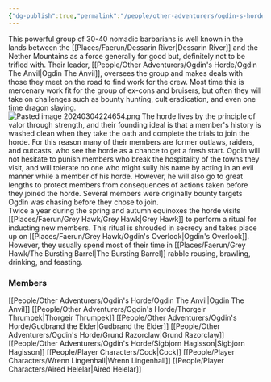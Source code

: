```yaml
---
{"dg-publish":true,"permalink":"/people/other-adventurers/ogdin-s-horde/ogdin-s-horde/","tags":["Faerun","Group"]}
---
```


This powerful group of 30-40 nomadic barbarians is well known in the lands between the [[Places/Faerun/Dessarin River\|Dessarin River]] and the Nether Mountains as a force generally for good but, definitely not to be trifled with.  Their leader, [[People/Other Adventurers/Ogdin's Horde/Ogdin The Anvil\|Ogdin The Anvil]], oversees the group and makes deals with those they meet on the road to find work for the crew.  Most time this is mercenary work fit for the group of ex-cons and bruisers, but often they will take on challenges such as bounty hunting, cult eradication, and even one time dragon slaying.  
![Pasted image 20240304224654.png](/img/user/Z_Attachments/Pasted%20image%2020240304224654.png)
The horde lives by the principle of valor through strength, and their founding ideal is that a member's history is washed clean when they take the oath and complete the trials to join the horde.  For this reason many of their members are former outlaws, raiders, and outcasts, who see the horde as a chance to get a fresh start.  Ogdin will not hesitate to punish members who break the hospitality of the towns they visit, and will tolerate no one who might sully his name by acting in an evil manner while a member of his horde.  However, he will also go to great lengths to protect members from consequences of actions taken before they joined the horde.  Several members were originally bounty targets Ogdin was chasing before they chose to join.  
Twice a year during the spring and autumn equinoxes the horde visits [[Places/Faerun/Grey Hawk/Grey Hawk\|Grey Hawk]] to perform a ritual for inducting new members.  This ritual is shrouded in secrecy and takes place up on [[Places/Faerun/Grey Hawk/Ogdin's Overlook\|Ogdin's Overlook]].  However, they usually spend most of their time in [[Places/Faerun/Grey Hawk/The Bursting Barrel\|The Bursting Barrel]] rabble rousing, brawling, drinking, and feasting.  

### Members
[[People/Other Adventurers/Ogdin's Horde/Ogdin The Anvil\|Ogdin The Anvil]]
[[People/Other Adventurers/Ogdin's Horde/Thorgeir Thrumpek\|Thorgeir Thrumpek]]
[[People/Other Adventurers/Ogdin's Horde/Gudbrand the Elder\|Gudbrand the Elder]]
[[People/Other Adventurers/Ogdin's Horde/Grund Razorclaw\|Grund Razorclaw]]
[[People/Other Adventurers/Ogdin's Horde/Sigbjorn Hagisson\|Sigbjorn Hagisson]]
[[People/Player Characters/Cock\|Cock]]
[[People/Player Characters/Wrenn Lingenhall\|Wrenn Lingenhall]]
[[People/Player Characters/Aired Helelar\|Aired Helelar]]